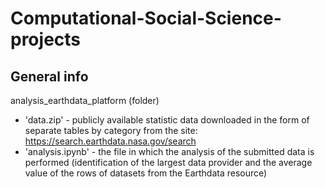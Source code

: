 # Computational-Social-Science-projects

## General info
analysis_earthdata_platform (folder)
* 'data.zip' - publicly available statistic data downloaded in the form of separate tables by category from the site: https://search.earthdata.nasa.gov/search
* 'analysis.ipynb' - the file in which the analysis of the submitted data is performed (identification of the largest data provider and the average value of the rows of datasets from the Earthdata resource)
